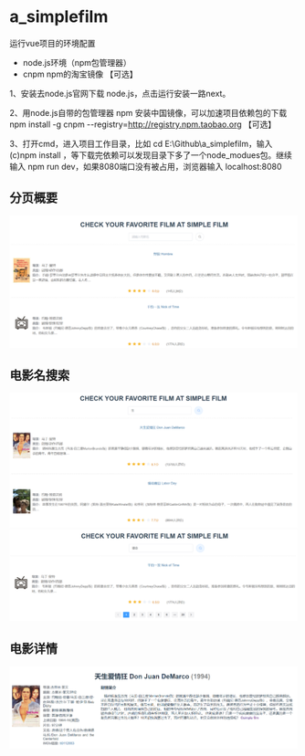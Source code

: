 # a_simplefilm

运行vue项目的环境配置

- node.js环境（npm包管理器）
- cnpm  npm的淘宝镜像 【可选】

1、安装去node.js官网下载 node.js，点击运行安装一路next。

2、用node.js自带的包管理器 npm 安装中国镜像，可以加速项目依赖包的下载 npm install -g cnpm --registry=http://registry.npm.taobao.org 【可选】

3、打开cmd，进入项目工作目录，比如 cd E:\Github\a_simplefilm，输入 (c)npm install ，等下载完依赖可以发现目录下多了一个node_modues包。继续输入 npm run dev，如果8080端口没有被占用，浏览器输入 localhost:8080 



## 分页概要

<img src=".\imgs\img1.PNG">



## 电影名搜索

<img src=".\imgs\img2.png">



<img src=".\imgs\img3.png">

## 电影详情

<img src=".\imgs\img4.png">

